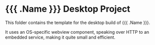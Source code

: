 # {{{ .Name }}} Desktop Project

This folder contains the template for the desktop build of {{{ .Name }}}.

It uses an OS-specific webview component, speaking over HTTP to an embedded service, making it quite small and efficient.
